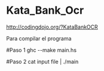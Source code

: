 # Kata_Bank_Ocr
http://codingdojo.org/?KataBankOCR

Para compilar el programa

#Paso 1
ghc --make main.hs

#Paso 2
cat input file | ./main
